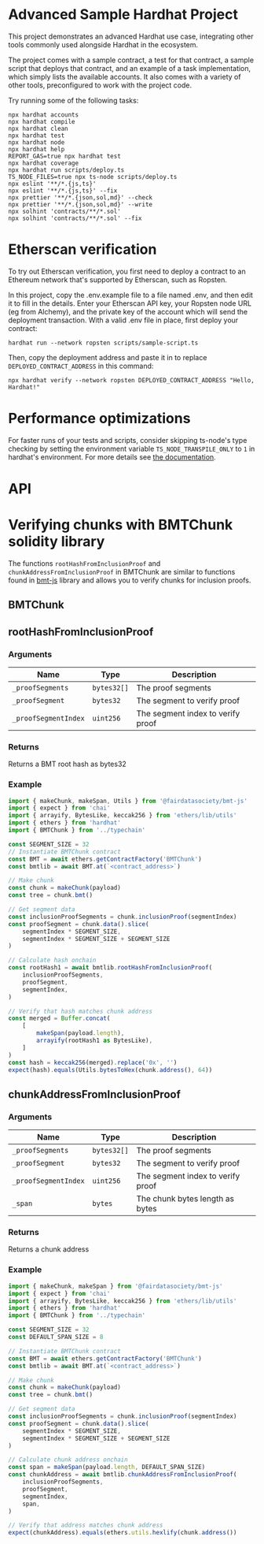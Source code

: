 # Advanced Sample Hardhat Project

This project demonstrates an advanced Hardhat use case, integrating other tools commonly used alongside Hardhat in the ecosystem.

The project comes with a sample contract, a test for that contract, a sample script that deploys that contract, and an example of a task implementation, which simply lists the available accounts. It also comes with a variety of other tools, preconfigured to work with the project code.

Try running some of the following tasks:

```shell
npx hardhat accounts
npx hardhat compile
npx hardhat clean
npx hardhat test
npx hardhat node
npx hardhat help
REPORT_GAS=true npx hardhat test
npx hardhat coverage
npx hardhat run scripts/deploy.ts
TS_NODE_FILES=true npx ts-node scripts/deploy.ts
npx eslint '**/*.{js,ts}'
npx eslint '**/*.{js,ts}' --fix
npx prettier '**/*.{json,sol,md}' --check
npx prettier '**/*.{json,sol,md}' --write
npx solhint 'contracts/**/*.sol'
npx solhint 'contracts/**/*.sol' --fix
```

# Etherscan verification

To try out Etherscan verification, you first need to deploy a contract to an Ethereum network that's supported by Etherscan, such as Ropsten.

In this project, copy the .env.example file to a file named .env, and then edit it to fill in the details. Enter your Etherscan API key, your Ropsten node URL (eg from Alchemy), and the private key of the account which will send the deployment transaction. With a valid .env file in place, first deploy your contract:

```shell
hardhat run --network ropsten scripts/sample-script.ts
```

Then, copy the deployment address and paste it in to replace `DEPLOYED_CONTRACT_ADDRESS` in this command:

```shell
npx hardhat verify --network ropsten DEPLOYED_CONTRACT_ADDRESS "Hello, Hardhat!"
```

# Performance optimizations

For faster runs of your tests and scripts, consider skipping ts-node's type checking by setting the environment variable `TS_NODE_TRANSPILE_ONLY` to `1` in hardhat's environment. For more details see [the documentation](https://hardhat.org/guides/typescript.html#performance-optimizations).


# API
# Verifying chunks with BMTChunk solidity library

 The functions `rootHashFromInclusionProof` and `chunkAddressFromInclusionProof` in BMTChunk are similar to functions found in [bmt-js](https://github.com/fairDataSociety/bmt-js) library and allows you to verify chunks for inclusion proofs.

## BMTChunk
## rootHashFromInclusionProof

### Arguments 

| Name | Type | Description |
| ---- | ---- | ----------- |
| `_proofSegments` | `bytes32[]` |  The proof segments |
| `_proofSegment` | `bytes32` | The segment to verify proof |
| `_proofSegmentIndex` | `uint256` | The segment index to verify proof |

### Returns

Returns a BMT root hash as bytes32

### Example

```typescript
import { makeChunk, makeSpan, Utils } from '@fairdatasociety/bmt-js'
import { expect } from 'chai'
import { arrayify, BytesLike, keccak256 } from 'ethers/lib/utils'
import { ethers } from 'hardhat'
import { BMTChunk } from '../typechain'

const SEGMENT_SIZE = 32
// Instantiate BMTChunk contract
const BMT = await ethers.getContractFactory('BMTChunk')
const bmtlib = await BMT.at(`<contract_address>`)

// Make chunk
const chunk = makeChunk(payload)
const tree = chunk.bmt()

// Get segment data
const inclusionProofSegments = chunk.inclusionProof(segmentIndex)
const proofSegment = chunk.data().slice(
    segmentIndex * SEGMENT_SIZE, 
    segmentIndex * SEGMENT_SIZE + SEGMENT_SIZE
)

// Calculate hash onchain
const rootHash1 = await bmtlib.rootHashFromInclusionProof(
    inclusionProofSegments,
    proofSegment,
    segmentIndex,
)

// Verify that hash matches chunk address
const merged = Buffer.concat(
    [
        makeSpan(payload.length), 
        arrayify(rootHash1 as BytesLike),
    ]
)
const hash = keccak256(merged).replace('0x', '')
expect(hash).equals(Utils.bytesToHex(chunk.address(), 64))

```

## chunkAddressFromInclusionProof

### Arguments 


| Name | Type | Description |
| ---- | ---- | ----------- |
| `_proofSegments` | `bytes32[]` |  The proof segments |
| `_proofSegment` | `bytes32` | The segment to verify proof |
| `_proofSegmentIndex` | `uint256` | The segment index to verify proof |
| `_span` | `bytes` | The chunk bytes length as bytes


### Returns

Returns a chunk address

### Example

```typescript
import { makeChunk, makeSpan } from '@fairdatasociety/bmt-js'
import { expect } from 'chai'
import { arrayify, BytesLike, keccak256 } from 'ethers/lib/utils'
import { ethers } from 'hardhat'
import { BMTChunk } from '../typechain'

const SEGMENT_SIZE = 32
const DEFAULT_SPAN_SIZE = 8

// Instantiate BMTChunk contract
const BMT = await ethers.getContractFactory('BMTChunk')
const bmtlib = await BMT.at(`<contract_address>`)

// Make chunk
const chunk = makeChunk(payload)
const tree = chunk.bmt()

// Get segment data
const inclusionProofSegments = chunk.inclusionProof(segmentIndex)
const proofSegment = chunk.data().slice(
    segmentIndex * SEGMENT_SIZE, 
    segmentIndex * SEGMENT_SIZE + SEGMENT_SIZE
)

// Calculate chunk address onchain
const span = makeSpan(payload.length, DEFAULT_SPAN_SIZE)
const chunkAddress = await bmtlib.chunkAddressFromInclusionProof(
    inclusionProofSegments,
    proofSegment,
    segmentIndex,
    span,
)

// Verify that address matches chunk address
expect(chunkAddress).equals(ethers.utils.hexlify(chunk.address())
```


